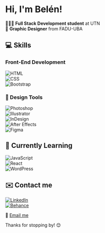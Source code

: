 # Hi, I'm Belén!

👩🏻‍💻 **Full Stack Development student** at UTN  
🎨 **Graphic Designer** from FADU-UBA  

## 💻 Skills
### Front-End Development
![HTML](https://img.shields.io/badge/HTML5-E34F26?style=for-the-badge&logo=html5&logoColor=white)  
![CSS](https://img.shields.io/badge/CSS3-1572B6?style=for-the-badge&logo=css3&logoColor=white)  
![Bootstrap](https://img.shields.io/badge/Bootstrap-563D7C?style=for-the-badge&logo=bootstrap&logoColor=white)

### 🎨 Design Tools
![Photoshop](https://img.shields.io/badge/Adobe%20Photoshop-31A8FF?style=for-the-badge&logo=adobe%20photoshop&logoColor=white)  
![Illustrator](https://img.shields.io/badge/Adobe%20Illustrator-FF9A00?style=for-the-badge&logo=adobe%20illustrator&logoColor=white)  
![InDesign](https://img.shields.io/badge/Adobe%20InDesign-FF3366?style=for-the-badge&logo=adobe%20indesign&logoColor=white)  
![After Effects](https://img.shields.io/badge/Adobe%20After%20Effects-9999FF?style=for-the-badge&logo=adobe%20after%20effects&logoColor=white)  
![Figma](https://img.shields.io/badge/Figma-F24E1E?style=for-the-badge&logo=figma&logoColor=white)

## 🌱 Currently Learning
![JavaScript](https://img.shields.io/badge/JavaScript-F7DF1E?style=for-the-badge&logo=javascript&logoColor=black)  
![React](https://img.shields.io/badge/React-61DAFB?style=for-the-badge&logo=react&logoColor=black)  
![WordPress](https://img.shields.io/badge/WordPress-21759B?style=for-the-badge&logo=wordpress&logoColor=white)  

## ✉️ Contact me
[![LinkedIn](https://img.shields.io/badge/LinkedIn-0077B5?style=for-the-badge&logo=linkedin&logoColor=white)](https://www.linkedin.com/in/belnuniez)  
[![Behance](https://img.shields.io/badge/Behance-1769FF?style=for-the-badge&logo=behance&logoColor=white)](https://www.behance.net/belnuniez)  
  
📧 [Email me](mailto:gabinuniez237@gmail.com)

Thanks for stopping by! 😊

